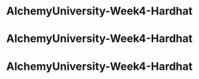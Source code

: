 # AlchemyUniversity-Week4-Hardhat
# AlchemyUniversity-Week4-Hardhat
# AlchemyUniversity-Week4-Hardhat
